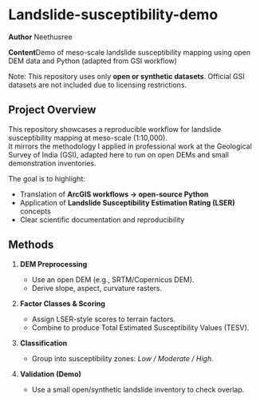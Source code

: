 # Landslide-susceptibility-demo
**Author** Neethusree

**Content**Demo of meso-scale landslide susceptibility mapping using open DEM data and Python (adapted from GSI workflow)

Note: This repository uses only **open or synthetic datasets**. Official GSI datasets are not included due to licensing restrictions.

## Project Overview
This repository showcases a reproducible workflow for landslide susceptibility mapping at meso-scale (1:10,000).  
It mirrors the methodology I applied in professional work at the Geological Survey of India (GSI), adapted here to run on open DEMs and small demonstration inventories.

The goal is to highlight:
- Translation of **ArcGIS workflows → open-source Python**  
- Application of **Landslide Susceptibility Estimation Rating (LSER)** concepts  
- Clear scientific documentation and reproducibility

## Methods
1. **DEM Preprocessing**  
   - Use an open DEM (e.g., SRTM/Copernicus DEM).  
   - Derive slope, aspect, curvature rasters.  

2. **Factor Classes & Scoring**  
   - Assign LSER-style scores to terrain factors.  
   - Combine to produce Total Estimated Susceptibility Values (TESV).  

3. **Classification**  
   - Group into susceptibility zones: *Low / Moderate / High*.  

4. **Validation (Demo)**  
   - Use a small open/synthetic landslide inventory to check overlap. 

